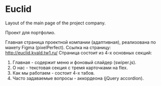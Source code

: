 # Euclid
 Layout of the main page of the project company.
 
Проект для портфолио.

Главная страница проектной компании (адаптивная), реализована по макету Figma (pixelPerfect).
Ссылка на страницу: http://euclid.kvald.tw1.ru/
Страница состоит из 4-х основных секций:

1) Главная - содержит меню и фоновый слайдер (swiper.js).
2) О нас - текстовая секция с тремя карточками на flex.
3) Как мы работаем - состоит 4-х табов.
4) Часто задаваемые вопросы - аккордеона (jQuery accordion).
